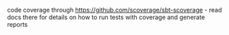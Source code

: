 code coverage through https://github.com/scoverage/sbt-scoverage - read docs there for details on how to run tests with coverage and generate reports
